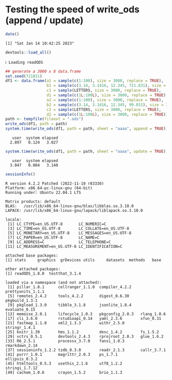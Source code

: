 Testing the speed of write_ods (append / update)
================

``` r
date()
```

    [1] "Sat Jan 14 10:42:25 2023"

``` r
devtools::load_all()
```

    ℹ Loading readODS

``` r
## generate a 3000 x 8 data.frame
set.seed(721831)
df1 <- data.frame(a1 = sample(c(1:100), size = 3000, replace = TRUE),
                  b1 = sample(c(3.14, 3.1416, 12.345, 721.831), size = 3000, replace = TRUE),
                  c1 = sample(LETTERS, size = 3000, replace = TRUE),
                  d1 = sample(c(1L:100L), size = 3000, replace = TRUE),
                  a2 = sample(c(1:100), size = 3000, replace = TRUE),
                  b2 = sample(c(3.14, 3.1416, 12.345, 99.831), size = 3000, replace = TRUE),
                  c2 = sample(LETTERS, size = 3000, replace = TRUE),
                  d2 = sample(c(1L:100L), size = 3000, replace = TRUE))
path <- tempfile(fileext = ".ods")
write_ods(df1, path = path)
system.time(write_ods(df1, path = path, sheet = "aaaa", append = TRUE))
```

       user  system elapsed 
      2.897   0.124   3.027 

``` r
system.time(write_ods(df1, path = path, sheet = "aaaa", update = TRUE))
```

       user  system elapsed 
      3.047   0.084   3.140 

``` r
sessionInfo()
```

    R version 4.2.2 Patched (2022-11-10 r83330)
    Platform: x86_64-pc-linux-gnu (64-bit)
    Running under: Ubuntu 22.04.1 LTS

    Matrix products: default
    BLAS:   /usr/lib/x86_64-linux-gnu/blas/libblas.so.3.10.0
    LAPACK: /usr/lib/x86_64-linux-gnu/lapack/liblapack.so.3.10.0

    locale:
     [1] LC_CTYPE=en_US.UTF-8       LC_NUMERIC=C              
     [3] LC_TIME=en_US.UTF-8        LC_COLLATE=en_US.UTF-8    
     [5] LC_MONETARY=en_US.UTF-8    LC_MESSAGES=en_US.UTF-8   
     [7] LC_PAPER=en_US.UTF-8       LC_NAME=C                 
     [9] LC_ADDRESS=C               LC_TELEPHONE=C            
    [11] LC_MEASUREMENT=en_US.UTF-8 LC_IDENTIFICATION=C       

    attached base packages:
    [1] stats     graphics  grDevices utils     datasets  methods   base     

    other attached packages:
    [1] readODS_1.8.0  testthat_3.1.4

    loaded via a namespace (and not attached):
     [1] pillar_1.8.1      cellranger_1.1.0  compiler_4.2.2    prettyunits_1.1.1
     [5] remotes_2.4.2     tools_4.2.2       digest_0.6.30     pkgbuild_1.3.1   
     [9] pkgload_1.3.0     tibble_3.1.8      jsonlite_1.8.4    evaluate_0.15    
    [13] memoise_2.0.1     lifecycle_1.0.3   pkgconfig_2.0.3   rlang_1.0.6      
    [17] cli_3.6.0         rstudioapi_0.14   yaml_2.3.6        xfun_0.31        
    [21] fastmap_1.1.0     xml2_1.3.3        withr_2.5.0       stringr_1.4.1    
    [25] knitr_1.39        hms_1.1.2         desc_1.4.2        fs_1.5.2         
    [29] vctrs_0.5.1       devtools_2.4.3    rprojroot_2.0.3   glue_1.6.2       
    [33] R6_2.5.1          processx_3.7.0    fansi_1.0.3       rmarkdown_2.14   
    [37] sessioninfo_1.2.2 tzdb_0.3.0        readr_2.1.3       callr_3.7.1      
    [41] purrr_1.0.1       magrittr_2.0.3    ps_1.7.1          ellipsis_0.3.2   
    [45] htmltools_0.5.3   usethis_2.1.6     utf8_1.2.2        stringi_1.7.12   
    [49] cachem_1.0.6      crayon_1.5.2      brio_1.1.3       
